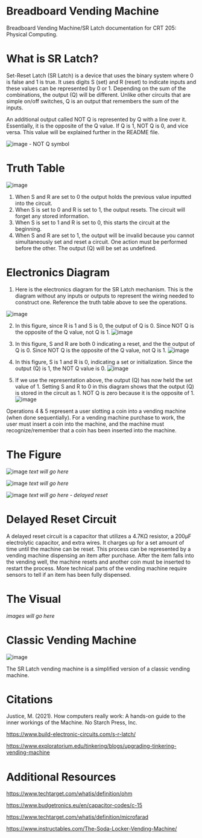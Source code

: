 # Breadboard Vending Machine
Breadboard Vending Machine/SR Latch documentation for CRT 205: Physical Computing.

# What is SR Latch?
Set-Reset Latch (SR Latch) is a device that uses the binary system where 0 is false and 1 is true. It uses digits S (set) and R (reset) to indicate inputs and these values can be represented by 0 or 1. Depending on the sum of the combinations, the output (Q) will be different. Unlike other circuits that are simple on/off switches, Q is an output that remembers the sum of the inputs.

An additional output called NOT Q is represented by Q with a line over it. Essentially, it is the opposite of the Q value. If Q is 1, NOT Q is 0, and vice versa. This value will be explained further in the README file.

![image](https://github.com/user-attachments/assets/bba6afc2-296f-4da7-9bba-6d7494af939c) - NOT Q symbol

# Truth Table
![image](https://github.com/user-attachments/assets/35715a56-3a30-4ca8-9342-057e291b213f)
1. When S and R are set to 0 the output holds the previous value inputted into the circuit.
2. When S is set to 0 and R is set to 1, the output resets. The circuit will forget any stored information.
3. When S is set to 1 and R is set to 0, this starts the circuit at the beginning.
4. When S and R are set to 1, the output will be invalid because you cannot simultaneously set and reset a circuit. One action must be performed before the other. The output (Q) will be set as undefined.

# Electronics Diagram
1. Here is the electronics diagram for the SR Latch mechanism. This is the diagram without any inputs or outputs to represent the wiring needed to construct one. Reference the truth table above to see the operations.

![image](https://github.com/user-attachments/assets/4cd79345-a8d2-4f81-9f68-6e5dd0e08a5e)

2. In this figure, since R is 1 and S is 0, the output of Q is 0. Since NOT Q is the opposite of the Q value, not Q is 1.
![image](https://github.com/user-attachments/assets/de7a5a45-6182-41f0-8908-b99fc7fbf510)

3. In this figure, S and R are both 0 indicating a reset, and the the output of Q is 0. Since NOT Q is the opposite of the Q value, not Q is 1.
![image](https://github.com/user-attachments/assets/c0bb5cee-b0ff-4558-9a16-37606e2637e6)

4. In this figure, S is 1 and R is 0, indicating a set or initialization. Since the output (Q) is 1, the NOT Q value is 0.
![image](https://github.com/user-attachments/assets/ef127a15-b315-4dec-845e-b755e630d998)

5. If we use the representation above, the output (Q) has now held the set value of 1. Setting S and R to 0 in this diagram shows that the output (Q) is stored in the circuit as 1. NOT Q is zero because it is the opposite of 1.
![image](https://github.com/user-attachments/assets/23e5e1aa-cdb3-4643-8bd4-dd97dcb2107a)

Operations 4 & 5 represent a user slotting a coin into a vending machine (when done sequentially). For a vending machine purchase to work, the user must insert a coin into the machine, and the machine must recognize/remember that a coin has been inserted into the machine.

# The Figure
![image](https://github.com/user-attachments/assets/76261c3f-e942-4eca-bfa9-7c96b400c132)
*text will go here*

![image](https://github.com/user-attachments/assets/c1c164f4-b11c-41ff-9189-37c69a577dc0)
*text will go here*

![image](https://github.com/user-attachments/assets/2cb1e12e-cf18-4fe8-aca5-607d8a62eddd)
*text will go here - delayed reset*

# Delayed Reset Circuit
A delayed reset circuit is a capacitor that utilizes a 4.7KΩ resistor, a 200µF electrolytic capacitor, and extra wires. It charges up for a set amount of time until the machine can be reset. This process can be represented by a vending machine dispensing an item after purchase. After the item falls into the vending well, the machine resets and another coin must be inserted to restart the process. More technical parts of the vending machine require sensors to tell if an item has been fully dispensed.


# The Visual
*images will go here*

# Classic Vending Machine
![image](https://github.com/user-attachments/assets/78219630-a38a-4adc-9ac3-fe9e1304adc5)

The SR Latch vending machine is a simplified version of a classic vending machine. 


# Citations
Justice, M. (2021). How computers really work: A hands-on guide to the inner workings of the Machine. No Starch Press, Inc.

https://www.build-electronic-circuits.com/s-r-latch/

https://www.exploratorium.edu/tinkering/blogs/upgrading-tinkering-vending-machine

# Additional Resources
https://www.techtarget.com/whatis/definition/ohm

https://www.budgetronics.eu/en/capacitor-codes/c-15

https://www.techtarget.com/whatis/definition/microfarad

https://www.instructables.com/The-Soda-Locker-Vending-Machine/

